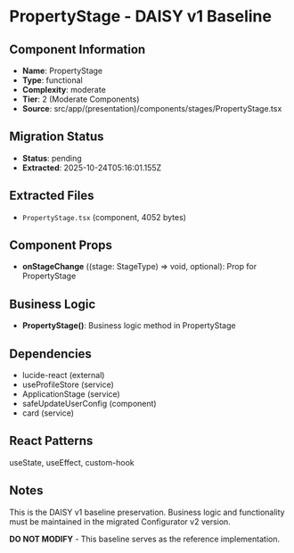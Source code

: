 # PropertyStage - DAISY v1 Baseline

## Component Information

- **Name**: PropertyStage
- **Type**: functional
- **Complexity**: moderate
- **Tier**: 2 (Moderate Components)
- **Source**: src/app/(presentation)/components/stages/PropertyStage.tsx

## Migration Status

- **Status**: pending
- **Extracted**: 2025-10-24T05:16:01.155Z

## Extracted Files

- `PropertyStage.tsx` (component, 4052 bytes)

## Component Props

- **onStageChange** ((stage: StageType) => void, optional): Prop for PropertyStage

## Business Logic

- **PropertyStage()**: Business logic method in PropertyStage

## Dependencies

- lucide-react (external)
- useProfileStore (service)
- ApplicationStage (service)
- safeUpdateUserConfig (component)
- card (service)

## React Patterns

useState, useEffect, custom-hook

## Notes

This is the DAISY v1 baseline preservation. Business logic and functionality
must be maintained in the migrated Configurator v2 version.

**DO NOT MODIFY** - This baseline serves as the reference implementation.
